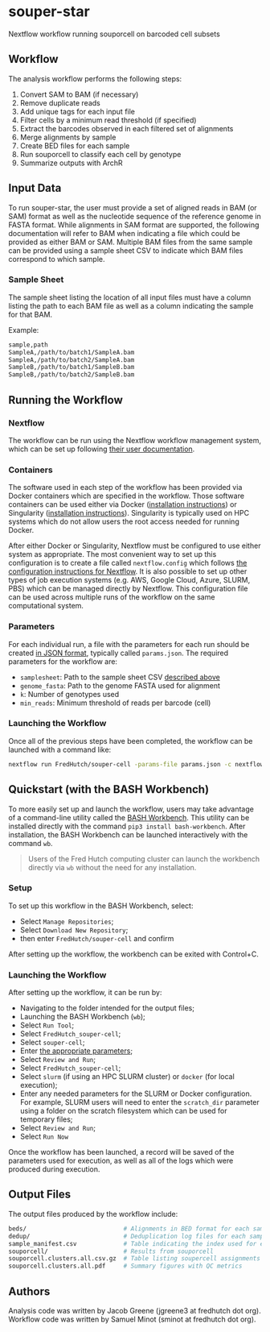 # souper-star
Nextflow workflow running souporcell on barcoded cell subsets

## Workflow

The analysis workflow performs the following steps:

  1. Convert SAM to BAM (if necessary)
  2. Remove duplicate reads
  3. Add unique tags for each input file
  4. Filter cells by a minimum read threshold (if specified)
  5. Extract the barcodes observed in each filtered set of alignments
  6. Merge alignments by sample
  7. Create BED files for each sample
  8. Run souporcell to classify each cell by genotype
  9. Summarize outputs with ArchR

## Input Data

To run souper-star, the user must provide a set of aligned reads in BAM (or SAM) format
as well as the nucleotide sequence of the reference genome in FASTA format.
While alignments in SAM format are supported, the following documentation will
refer to BAM when indicating a file which could be provided as either BAM or SAM.
Multiple BAM files from the same sample can be provided using a sample sheet
CSV to indicate which BAM files correspond to which sample.

### Sample Sheet

The sample sheet listing the location of all input files must have a column
listing the path to each BAM file as well as a column indicating the sample
for that BAM.

Example:

```bash
sample,path
SampleA,/path/to/batch1/SampleA.bam
SampleA,/path/to/batch2/SampleA.bam
SampleB,/path/to/batch1/SampleB.bam
SampleB,/path/to/batch2/SampleB.bam
```

## Running the Workflow

### Nextflow

The workflow can be run using the Nextflow workflow management system, which can be
set up following [their user documentation](https://nextflow.io/).

### Containers

The software used in each step of the workflow has been provided via Docker containers
which are specified in the workflow.
Those software containers can be used either via Docker ([installation instructions](https://docs.docker.com/get-docker/))
or Singularity ([installation instructions](https://docs.sylabs.io/guides/latest/user-guide/)).
Singularity is typically used on HPC systems which do not allow users the root
access needed for running Docker.

After either Docker or Singularity, Nextflow must be configured to use either
system as appropriate.
The most convenient way to set up this configuration is to create a file called
`nextflow.config` which follows [the configuration instructions for Nextflow](https://www.nextflow.io/docs/latest/config.html).
It is also possible to set up other types of job execution systems (e.g. AWS,
Google Cloud, Azure, SLURM, PBS) which can be managed directly by Nextflow.
This configuration file can be used across multiple runs of the workflow on
the same computational system.

### Parameters

For each individual run, a file with the parameters for each run should be
created [in JSON format](https://www.w3schools.com/js/js_json_intro.asp),
typically called `params.json`.
The required parameters for the workflow are:

 - `samplesheet`: Path to the sample sheet CSV [described above](#sample-sheet)
 - `genome_fasta`: Path to the genome FASTA used for alignment
 - `k`: Number of genotypes used
 - `min_reads`: Minimum threshold of reads per barcode (cell)

 ### Launching the Workflow

 Once all of the previous steps have been completed, the workflow can be
 launched with a command like:

 ```bash
 nextflow run FredHutch/souper-cell -params-file params.json -c nextflow.config
 ```

 ## Quickstart (with the BASH Workbench)

 To more easily set up and launch the workflow, users may take advantage of
 a command-line utility called the [BASH Workbench](https://github.com/FredHutch/bash-workbench/wiki).
 This utility can be installed directly with the command `pip3 install bash-workbench`.
 After installation, the BASH Workbench can be launched interactively with the command
 `wb`.
 
 > Users of the Fred Hutch computing cluster can launch the workbench directly
 > via `wb` without the need for any installation.

 ### Setup

 To set up this workflow in the BASH Workbench, select:
 
 - Select `Manage Repositories`;
 - Select `Download New Repository`;
 - then enter `FredHutch/souper-cell` and confirm

 After setting up the workflow, the workbench can be exited with Control+C.

 ### Launching the Workflow

 After setting up the workflow, it can be run by:

 - Navigating to the folder intended for the output files;
 - Launching the BASH Workbench (`wb`);
 - Select `Run Tool`;
 - Select `FredHutch_souper-cell`;
 - Select `souper-cell`;
 - Enter [the appropriate parameters](#parameters);
 - Select `Review and Run`;
 - Select `FredHutch_souper-cell`;
 - Select `slurm` (if using an HPC SLURM cluster) or `docker` (for local execution);
 - Enter any needed parameters for the SLURM or Docker configuration. For example, SLURM users will need to enter the `scratch_dir` parameter using a folder on the scratch filesystem which can be used for temporary files;
 - Select `Review and Run`;
 - Select `Run Now`

 Once the workflow has been launched, a record will be saved of the parameters
 used for execution, as well as all of the logs which were produced during
 execution.

 ## Output Files

 The output files produced by the workflow include:

 ```bash
 beds/                           # Alignments in BED format for each sample
 dedup/                          # Deduplication log files for each sample
 sample_manifest.csv             # Table indicating the index used for each sample
 souporcell/                     # Results from souporcell
 souporcell.clusters.all.csv.gz  # Table listing soupercell assignments for each cell
 souporcell.clusters.all.pdf     # Summary figures with QC metrics
 ```

## Authors

Analysis code was written by Jacob Greene (jgreene3 at fredhutch dot org).
Workflow code was written by Samuel Minot (sminot at fredhutch dot org).
